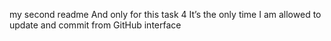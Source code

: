 my second readme
And only for this task 4 It’s the only time I am allowed to update and commit from GitHub interface
